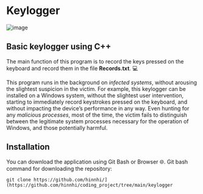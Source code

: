# Keylogger
![image](https://github.com/hinnhi/coding_project/assets/163904638/96f2d693-97dd-45d5-bee8-ec08fc74c6da)

## Basic keylogger using C++
The main function of this program is to record the keys pressed on the keyboard and record them in the file **Records.txt**.  :computer:

This program runs in the background on *infected systems*, without arousing the slightest suspicion in the victim. For example, 
this keylogger can be installed on a Windows system, without the slightest user intervention, starting to immediately record 
keystrokes pressed on the keyboard, and without impacting the device’s performance in any way. Even hunting for any *malicious 
processes*, most of the time, the victim fails to distinguish between the legitimate system processes necessary for the operation 
of Windows, and those potentially harmful.

## Installation
You can download the application using Git Bash or Browser :globe_with_meridians:. Git bash command for downloading the repository:
```
git clone https://github.com/hinnhi/](https://github.com/hinnhi/coding_project/tree/main/keylogger
```



